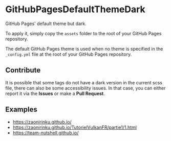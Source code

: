 # GitHubPagesDefaultThemeDark
GitHub Pages' default theme but dark.

To apply it, simply copy the ``assets`` folder to the root of your GitHub Pages repository.

The default GitHub Pages theme is used when no theme is specified in the ``_config.yml`` file at the root of your GitHub Pages repository.

## Contribute
It is possible that some tags do not have a dark version in the current scss file, there can also be some accessibility issues. In that case, you can either report it via the **Issues** or make a **Pull Request**.

## Examples
- https://zaonirinku.github.io/
- https://zaonirinku.github.io/TutorielVulkanFR/partie1/1.html
- https://team-nutshell.github.io/